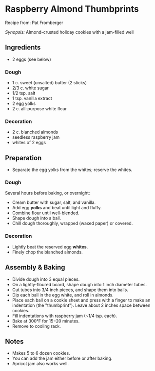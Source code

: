 # Raspberry Almond Thumbprints

Recipe from: Pat Fromberger

*Synopsis:* Almond-crusted holiday cookies with a jam-filled well

<!-- Images should be 400px wide -->
<!-- TODO: ![image](../img/thumbprint.jpg) -->

## Ingredients

-  2 eggs (see below)

### Dough

-  1 c. sweet (unsalted) butter (2 sticks)
-  2/3 c. white sugar
-  1/2 tsp. salt
-  1 tsp. vanilla extract
-  2 egg yolks
-  2 c. all-purpose white flour

### Decoration

-  2 c. blanched almonds
-  seedless raspberry jam
-  whites of 2 eggs


## Preparation

-  Separate the egg yolks from the whites; reserve the whites.

### Dough

Several hours before baking, or overnight:

-  Cream butter with sugar, salt, and vanilla.
-  Add egg **yolks** and beat until light and fluffy.
-  Combine flour until well-blended.
-  Shape dough into a ball.
-  Chill dough thoroughly, wrapped (waxed paper) or covered.

### Decoration

-  Lightly beat the reserved egg **whites**.
-  Finely chop the blanched almonds.


## Assembly & Baking

-  Divide dough into 3 equal pieces.
-  On a lightly-floured board, shape dough into 1 inch diameter tubes.
-  Cut tubes into 3/4 inch pieces, and shape them into balls.
-  Dip each ball in the egg white, and roll in almonds.
-  Place each ball on a cookie sheet and press with a finger to make an
   indentation (the "thumbprint"). Leave about 2 inches space between cookies.
-  Fill indentations with raspberry jam (~1/4 tsp. each).
-  Bake at 300°F for 15−20 minutes.
-  Remove to cooling rack.


## Notes

*  Makes 5 to 6 dozen cookies.
*  You can add the jam either before or after baking.
*  Apricot jam also works well.
   
